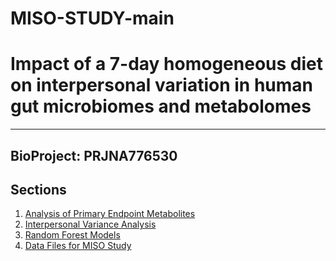 # MISO-STUDY-main

# Impact of a 7-day homogeneous diet on interpersonal variation in human gut microbiomes and metabolomes 
---------------------------------------------------------------------------------------------------------

## BioProject: PRJNA776530 


## Sections

1. [Analysis of Primary Endpoint Metabolites](https://github.com/SonnenburgLab/MISO-STUDY-main/tree/main/PrimaryEndpoint)
2. [Interpersonal Variance Analysis](https://github.com/SonnenburgLab/MISO-STUDY-main/tree/main/Variance)
3. [Random Forest Models](https://github.com/SonnenburgLab/MISO-STUDY-main/tree/main/RandomForest)
4. [Data Files for MISO Study](https://github.com/SonnenburgLab/MISO-STUDY-main/tree/main/data)
